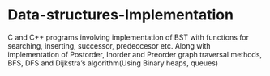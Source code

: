 # Data-structures-Implementation

C and C++ programs involving implementation of BST with functions for searching, inserting, successor, predeccesor etc.
Along with implementation of Postorder, Inorder and Preorder graph traversal methods, BFS, DFS and Dijkstra’s algorithm(Using Binary heaps, queues)
